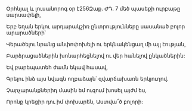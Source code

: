 Օրհնյալ և լուսանորոգ օր է256Զաք. ԺԴ. 7 մեծ պասեքի ուրբաթը սարսափելի,

Երբ եղան երկու արդարակշիռ ընտրությունները սասանած բոլոր արարածների՝

Վերածելու նրանց անփոփոխելի ու երկնակենցաղ մի այլ էության,

Բարձրացածներին խոնարհեցնելով ու վեր հանելով ընկածներին:

Եվ բարեպատեհ ժամն եկավ հասավ,

Գրելու ինձ այս նվագն ողբաձայն՝ զվարճախառն երկյուղով.

Չարչարանքներիդ մասին եմ ուզում խոսել այժմ ես,

Որոնք կրեցիր դու իմ փոխարեն, Աստվա՜ծ բոլորի: